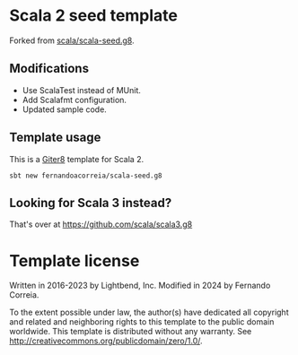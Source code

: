 # Scala 2 seed template

Forked from [scala/scala-seed.g8](https://github.com/scala/scala-seed.g8).

## Modifications

- Use ScalaTest instead of MUnit.
- Add Scalafmt configuration.
- Updated sample code.

## Template usage

This is a [Giter8][g8] template for Scala 2.

```
sbt new fernandoacorreia/scala-seed.g8
```

## Looking for Scala 3 instead?

That's over at https://github.com/scala/scala3.g8

# Template license

Written in 2016-2023 by Lightbend, Inc.
Modified in 2024 by Fernando Correia.

To the extent possible under law, the author(s) have dedicated all copyright and related
and neighboring rights to this template to the public domain worldwide.
This template is distributed without any warranty. See <http://creativecommons.org/publicdomain/zero/1.0/>.

[g8]: http://www.foundweekends.org/giter8/
